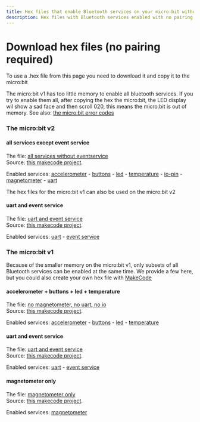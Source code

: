 ```yaml
---
title: Hex files that enable Bluetooth services on your micro:bit without pairing
description: Hex files with Bluetooth services enabled with no pairing required for various versions of the micro:bit
---
```

# Download hex files (no pairing required)
To use a .hex file from this page you need to download it and copy it to the micro:bit

The micro:bit v1 has too little memory to enable all bluetooth services. If you try to enable them all, after 
copying the hex the micro:bit, the LED display wil show a sad face and then scroll 020, this means the micro:bit is out of memory.
See also: [the micro:bit error codes](https://makecode.microbit.org/device/error-codes)

### The micro:bit v2

#### all services except event service
The file: [all services without eventservice](../hex/microbit-v2-bluetooth-all-services-witout-events-no-pairing.hex)  
Source: [this makecode project](https://makecode.microbit.org/_UcFDqJap5Ptz).

Enabled services: [accelerometer](../accelerometer.md) - [buttons](../buttons.md) - [led](../led.md) - [temperature](../temperature.md) - [io-pin](../io_pin.md) - [magnetometer](../magnetometer.md) - [uart](../uart.md)
 
The hex files for the micro:bit v1 can also be used on the micro:bit v2

#### uart and event service
The file: [uart and event service](../hex/microbit-bluetooth-uart-no-pairing.hex)  
Source: [this makecode project](https://makecode.microbit.org/_Rhe5vuaVr1FX).

Enabled services: [uart](../uart.md) - [event service](../events_v2.md)

### The micro:bit v1
Because of the smaller memory on the micro:bit v1, only subsets of all Bluetooth services can be enabled at the same time.
We provide a few here, but you could also create your own hex file with [MakeCode](create-a-makecode-project-without-pairing.md)

#### accelerometer + buttons + led + temperature
The file: [no magnetometer, no uart, no io](../hex/microbit-bluetooth-accel-buttons-led-temp-no-pairing.hex)  
Source: [this makecode project](https://makecode.microbit.org/_aRg2pr3V9LVx).

Enabled services: [accelerometer](../accelerometer.md) - [buttons](../buttons.md) - [led](../led.md) - [temperature](../temperature.md)

#### uart and event service
The file: [uart and event service](../hex/microbit-bluetooth-uart-no-pairing.hex)  
Source: [this makecode project](https://makecode.microbit.org/_Rhe5vuaVr1FX).

Enabled services: [uart](../uart.md) - [event service](../events_v1.md)

#### magnetometer only
The file: [magnetometer only](../hex/microbit-bluetooth-magnetometer-no-pairing.hex)  
Source: [this makecode project](https://makecode.microbit.org/_8X6DJwMDADeH).

Enabled services: [magnetometer](../magnetometer.md)
